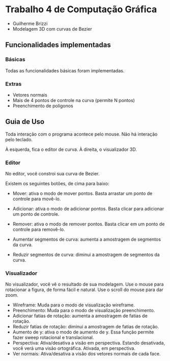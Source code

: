 # Trabalho 4 de Computação Gráfica
- Guilherme Brizzi
- Modelagem 3D com curvas de Bezier

## Funcionalidades implementadas

### Básicas

Todas as funcionalidades básicas foram implementadas.

### Extras

- Vetores normais
- Mais de 4 pontos de controle na curva (permite N pontos)
- Preenchimento de polígonos

## Guia de Uso

Toda interação com o programa acontece pelo mouse. Não há interação pelo teclado.

À esquerda, fica o editor de curva. À direita, o visualizador 3D.

### Editor

No editor, você constroi sua curva de Bezier.

Existem os seguintes botões, de cima para baixo:

- Mover: ativa o modo de mover pontos. Basta arrastar um ponto de controle para movê-lo.
- Adicionar: ativa o modo de adicionar pontos. Basta clicar para adicionar um ponto de controle.
- Remover: ativa o modo de remover pontos. Basta clicar em um ponto de controle para removê-lo.

- Aumentar segmentos de curva: aumenta a amostragem de segmentos da curva.
- Reduzir segmentos de curva: diminui a amostragem de segmentos da curva.

### Visualizador

No visualizador, você vê o resultado de sua modelagem.
Use o mouse para rotacionar a figura, de forma fácil e natural.
Use o scroll do mouse para dar zoom.

- Wireframe: Muda para o modo de visualização wireframe.
- Preenchimento: Muda para o modo de visualização preenchimento.
- Adicionar fatias de rotação: aumenta a amostragem de fatias de rotação.
- Reduzir fatias de rotação: diminui a amostragem de fatias de rotação.
- Aumento de y: ativa o modo de aumento de y. Essa função permite fazer sweep rotacional e translacional.
- Perspectiva: Ativa/desativa a visão em perspectiva. Estando desativada, você verá uma visão ortográfica. Ativada, em perspectiva.
- Ver normais: Ativa/desativa a visão dos vetores normais de cada face.
